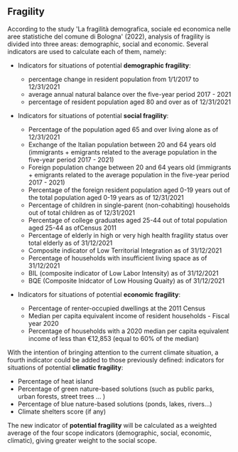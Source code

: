 ## Fragility
According to the study 'La fragilità demografica, sociale ed economica nelle aree statistiche del comune di Bologna' (2022),  analysis of fragility is divided into three areas: demographic, social and economic. Several indicators are used to calculate each of them, namely:
- Indicators for situations of potential **demographic fragility**:
  - percentage change in resident population from 1/1/2017 to 12/31/2021
  - average annual natural balance over the five-year period 2017 - 2021
  - percentage of resident population aged 80 and over as of 12/31/2021
    
- Indicators for situations of potential **social fragility**:
  - Percentage of the population aged 65 and over living alone as of 12/31/2021
  - Exchange of the Italian population between 20 and 64 years old (immigrants + emigrants related to the average population in the
five-year period 2017 - 2021)
  - Foreign population change between 20 and 64 years old (immigrants + emigrants related to the average population in the
five-year period 2017 - 2021)
  - Percentage of the foreign resident population aged 0-19 years out of the total population aged 0-19 years
as of 12/31/2021
  - Percentage of children in single-parent (non-cohabiting) households out of total children as of 12/31/2021
  - Percentage of college graduates aged 25-44 out of total population aged 25-44 as ofCensus 2011
  - Percentage of elderly in high or very high health fragility status over total elderly as of 31/12/2021
  - Composite indicator of Low Territorial Integration as of 31/12/2021
  - Percentage of households with insufficient living space as of 31/12/2021
  - BIL (composite indicator of Low Labor Intensity) as of 31/12/2021
  - BQE (Composite Inidcator of Low Housing Quaity) as of 31/12/2021

- Indicators for situations of potential **economic fragility**:
  - Percentage of renter-occupied dwellings at the 2011 Census
  - Median per capita equivalent income of resident households - Fiscal year 2020
  - Percentage of households with a 2020 median per capita equivalent income of less than €12,853 (equal to 60% of the median)

With the intention of bringing attention to the current climate situation, a fourth indicator could be added to those previously defined: indicators for situations of potential **climatic fragility**:
- Percentage of heat island
- Percentage of green nature-based solutions (such as public parks,  urban forests, street trees ... )
- Percentage of blue nature-based solutions (ponds, lakes, rivers...)
- Climate shelters score (if any)


The new indicator of **potential fragility** will be calculated as a weighted average of the four scope indicators (demographic, social, economic, climatic), giving greater weight to the social scope.

 
